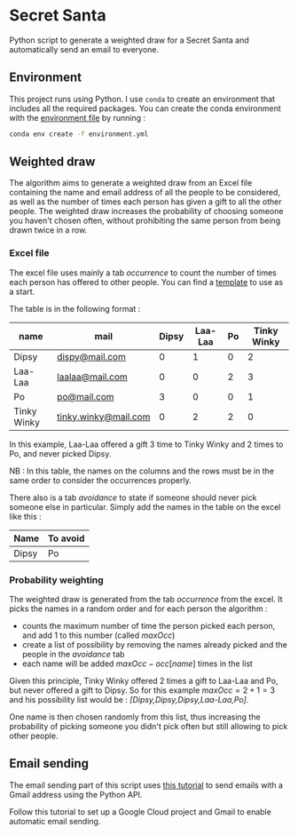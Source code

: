 # Secret Santa

Python script to generate a weighted draw for a Secret Santa and automatically send an email to everyone.

## Environment

This project runs using Python. I use `conda` to create an environment that includes all the required packages.
You can create the conda environment with the [environment file](./environment.yml) by running :

```bash
conda env create -f environment.yml
```

## Weighted draw

The algorithm aims to generate a weighted draw from an Excel file containing the name and email address of all the people to be considered, as well as the number of times each person has given a gift to all the other people. The weighted draw increases the probability of choosing someone you haven't chosen often, without prohibiting the same person from being drawn twice in a row.

### Excel file

The excel file uses mainly a tab *occurrence* to count the number of times each person has offered to other people. You can find a [template](./template.ods) to use as a start.

The table is in the following format : 

| name        | mail                 | Dipsy | Laa-Laa | Po  | Tinky Winky |
| ----------- | -------------------- | ----- | ------- | --- | ----------- |
| Dipsy       | dispy@mail.com       | 0     | 1       | 0   | 2           |
| Laa-Laa     | laalaa@mail.com      | 0     | 0       | 2   | 3           |
| Po          | po@mail.com          | 3     | 0       | 0   | 1           |
| Tinky Winky | tinky.winky@mail.com | 0     | 2       | 2   | 0           |

In this example, Laa-Laa offered a gift 3 time to Tinky Winky and 2 times to Po, and never picked Dipsy.

NB : In this table, the names on the columns and the rows must be in the same order to consider the occurrences properly.

There also is a tab *avoidance* to state if someone should never pick someone else in particular. Simply add the names in the table on the excel like this :

| Name  | To avoid |
| ----- | -------- |
| Dipsy | Po       |

### Probability weighting

The weighted draw is generated from the tab *occurrence* from the excel. It picks the names in a random order and for each person the algorithm :

- counts the maximum number of time the person picked each person, and add 1 to this number (called $maxOcc$)
- create a list of possibility by removing the names already picked and the people in the *avoidance* tab
- each name will be added $maxOcc - occ[name]$ times in the list

Given this principle, Tinky Winky offered 2 times a gift to Laa-Laa and Po, but never offered a gift to Dipsy. So for this example $maxOcc = 2 +1 = 3$ and his possibility list would be : *[Dipsy,Dipsy,Dipsy,Laa-Laa,Po]*.

One name is then chosen randomly from this list, thus increasing the probability of picking someone you didn't pick often but still allowing to pick other people.

## Email sending

The email sending part of this script uses [this tutorial](https://developers.google.com/gmail/api/quickstart/python) to send emails with a Gmail address using the Python API.

Follow this tutorial to set up a Google Cloud project and Gmail to enable automatic email sending.